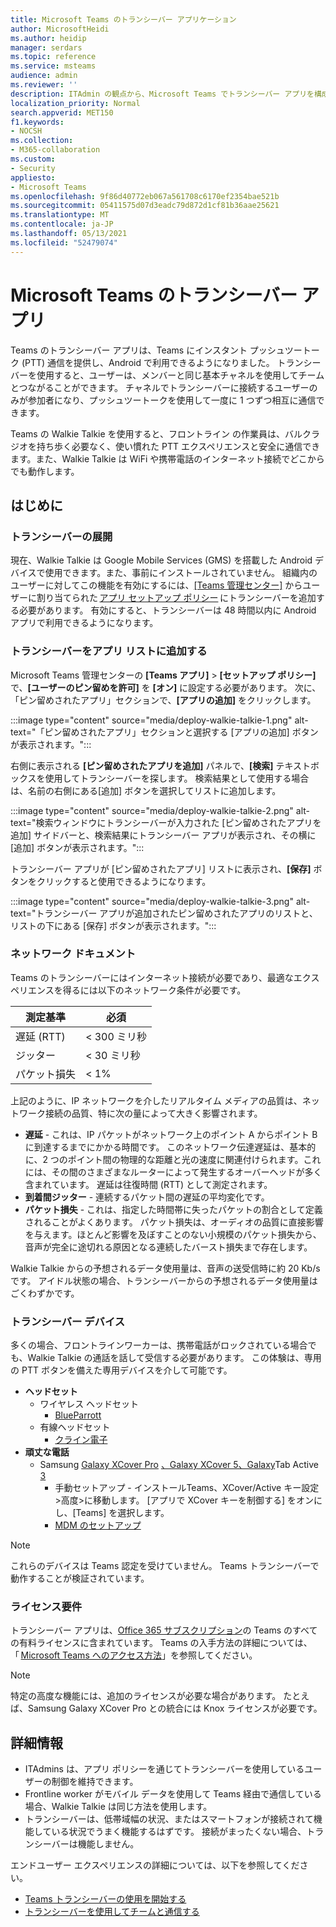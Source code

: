 ```yaml
---
title: Microsoft Teams のトランシーバー アプリケーション
author: MicrosoftHeidi
ms.author: heidip
manager: serdars
ms.topic: reference
ms.service: msteams
audience: admin
ms.reviewer: ''
description: ITAdmin の観点から、Microsoft Teams でトランシーバー アプリを構成する方法です。
localization_priority: Normal
search.appverid: MET150
f1.keywords:
- NOCSH
ms.collection:
- M365-collaboration
ms.custom:
- Security
appliesto:
- Microsoft Teams
ms.openlocfilehash: 9f86d40772eb067a561708c6170ef2354bae521b
ms.sourcegitcommit: 05411575d07d3eadc79d872d1cf81b36aae25621
ms.translationtype: MT
ms.contentlocale: ja-JP
ms.lasthandoff: 05/13/2021
ms.locfileid: "52479074"
---
```

# <a name="walkie-talkie-app-in-microsoft-teams"></a>Microsoft Teams のトランシーバー アプリ

Teams のトランシーバー アプリは、Teams にインスタント プッシュツートーク (PTT) 通信を提供し、Android で利用できるようになりました。 トランシーバーを使用すると、ユーザーは、メンバーと同じ基本チャネルを使用してチームとつながることができます。 チャネルでトランシーバーに接続するユーザーのみが参加者になり、プッシュツートークを使用して一度に 1 つずつ相互に通信できます。

Teams の Walkie Talkie を使用すると、フロントライン の作業員は、バルクラジオを持ち歩く必要なく、使い慣れた PTT エクスペリエンスと安全に通信できます。また、Walkie Talkie は WiFi や携帯電話のインターネット接続でどこからでも動作します。

## <a name="getting-started"></a>はじめに

### <a name="deploying-walkie-talkie"></a>トランシーバーの展開

現在、Walkie Talkie は Google Mobile Services (GMS) を搭載した Android デバイスで使用できます。また、事前にインストールされていません。 組織内のユーザーに対してこの機能を有効にするには、[[Teams 管理センター]](https://admin.teams.microsoft.com/) からユーザーに割り当てられた [アプリ セットアップ ポリシー](teams-app-setup-policies.md) にトランシーバーを追加する必要があります。 有効にすると、トランシーバーは 48 時間以内に Android アプリで利用できるようになります。

### <a name="adding-walkie-talkie-to-your-app-list"></a>トランシーバーをアプリ リストに追加する

Microsoft Teams 管理センターの **[Teams アプリ]** > **[セットアップ ポリシー]** で、**[ユーザーのピン留めを許可]** を **[オン]** に設定する必要があります。 次に、「ピン留めされたアプリ」セクションで、**[アプリの追加]** をクリックします。

:::image type="content" source="media/deploy-walkie-talkie-1.png" alt-text="「ピン留めされたアプリ」セクションと選択する [アプリの追加] ボタンが表示されます。":::

右側に表示される **[ピン留めされたアプリを追加]** パネルで、**[検索]** テキストボックスを使用してトランシーバーを探します。 検索結果として使用する場合は、名前の右側にある[追加] ボタンを選択してリストに追加します。

:::image type="content" source="media/deploy-walkie-talkie-2.png" alt-text="検索ウィンドウにトランシーバーが入力された [ピン留めされたアプリを追加] サイドバーと、検索結果にトランシーバー アプリが表示され、その横に [追加] ボタンが表示されます。":::

トランシーバー アプリが [ピン留めされたアプリ] リストに表示され、**[保存]** ボタンをクリックすると使用できるようになります。

:::image type="content" source="media/deploy-walkie-talkie-3.png" alt-text="トランシーバー アプリが追加されたピン留めされたアプリのリストと、リストの下にある [保存] ボタンが表示されます。":::

### <a name="network-documentation"></a>ネットワーク ドキュメント

Teams のトランシーバーにはインターネット接続が必要であり、最適なエクスペリエンスを得るには以下のネットワーク条件が必要です。

|測定基準 | 必須 |
|---|---|
|遅延 (RTT) | < 300 ミリ秒 |
|ジッター |< 30 ミリ秒 |
|パケット損失 |< 1% |

上記のように、IP ネットワークを介したリアルタイム メディアの品質は、ネットワーク接続の品質、特に次の量によって大きく影響されます。

- **遅延** - これは、IP パケットがネットワーク上のポイント A からポイント B に到達するまでにかかる時間です。 このネットワーク伝達遅延は、基本的に、2 つのポイント間の物理的な距離と光の速度に関連付けられます。これには、その間のさまざまなルーターによって発生するオーバーヘッドが多く含まれています。 遅延は往復時間 (RTT) として測定されます。
- **到着間ジッター** - 連続するパケット間の遅延の平均変化です。
- **パケット損失** - これは、指定した時間帯に失ったパケットの割合として定義されることがよくあります。 パケット損失は、オーディオの品質に直接影響を与えます。ほとんど影響を及ぼすことのない小規模のパケット損失から、音声が完全に途切れる原因となる連続したバースト損失まで存在します。

Walkie Talkie からの予想されるデータ使用量は、音声の送受信時に約 20 Kb/s です。 アイドル状態の場合、トランシーバーからの予想されるデータ使用量はごくわずかです。

### <a name="walkie-talkie-devices"></a>トランシーバー デバイス

多くの場合、フロントラインワーカーは、携帯電話がロックされている場合でも、Walkie Talkie の通話を話して受信する必要があります。 この体験は、専用の PTT ボタンを備えた専用デバイスを介して可能です。

- **ヘッドセット**
  - ワイヤレス ヘッドセット 
    - [BlueParrott](https://www.blueparrott.com/microsoft-teams-walkie-talkie)
  - 有線ヘッドセット 
    - [クライン電子](https://www.kleinelectronics.com/poc-accessories/mtwt/)
- **頑丈な電話**
  - Samsung [Galaxy XCover Pro](https://www.samsung.com/us/business/products/mobile/phones/galaxy-xcover-pro/) [、Galaxy XCover 5、Galaxy](https://www.samsung.com/de/smartphones/others/galaxy-xcover-5-black-64gb-sm-g525fzkdeeb/buy)Tab Active [3](https://www.samsung.com/us/business/tablets/galaxy-tab-active/buy/)
    -  手動セットアップ - インストールTeams、XCover/Active キー設定 >高度>に移動します。 [アプリで XCover キーを制御する] をオンにし、[Teams] を選択します。
    -  [MDM のセットアップ](https://docs.samsungknox.com/admin/knox-service-plugin/intune-teams.htm)

> [!NOTE]
> これらのデバイスは Teams 認定を受けていません。 Teams トランシーバーで動作することが検証されています。

### <a name="license-requirements"></a>ライセンス要件

トランシーバー アプリは、[Office 365 サブスクリプション](/office365/servicedescriptions/teams-service-description)の Teams のすべての有料ライセンスに含まれています。 Teams の入手方法の詳細については、「 [Microsoft Teams へのアクセス方法](https://support.office.com/article/fc7f1634-abd3-4f26-a597-9df16e4ca65b)」を参照してください。

> [!NOTE]
> 特定の高度な機能には、追加のライセンスが必要な場合があります。 たとえば、Samsung Galaxy XCover Pro との統合には Knox ライセンスが必要です。

## <a name="further-information"></a>詳細情報

- ITAdmins は、アプリ ポリシーを通じてトランシーバーを使用しているユーザーの制御を維持できます。
- Frontline worker がモバイル データを使用して Teams 経由で通信している場合、Walkie Talkie は同じ方法を使用します。
- トランシーバーは、低帯域幅の状況、またはスマートフォンが接続されて機能している状況でうまく機能するはずです。 接続がまったくない場合、トランシーバーは機能しません。

エンドユーザー エクスペリエンスの詳細については、以下を参照してください。

- [Teams トランシーバーの使用を開始する](https://support.microsoft.com/office/get-started-with-teams-walkie-talkie-25bdc3d5-bbb2-41b7-89bf-650fae0c8e0c)
- [トランシーバーを使用してチームと通信する](https://support.microsoft.com/office/communicate-with-your-team-in-walkie-talkie-e4342550-5516-4451-b9ec-93166b60f8a4)

